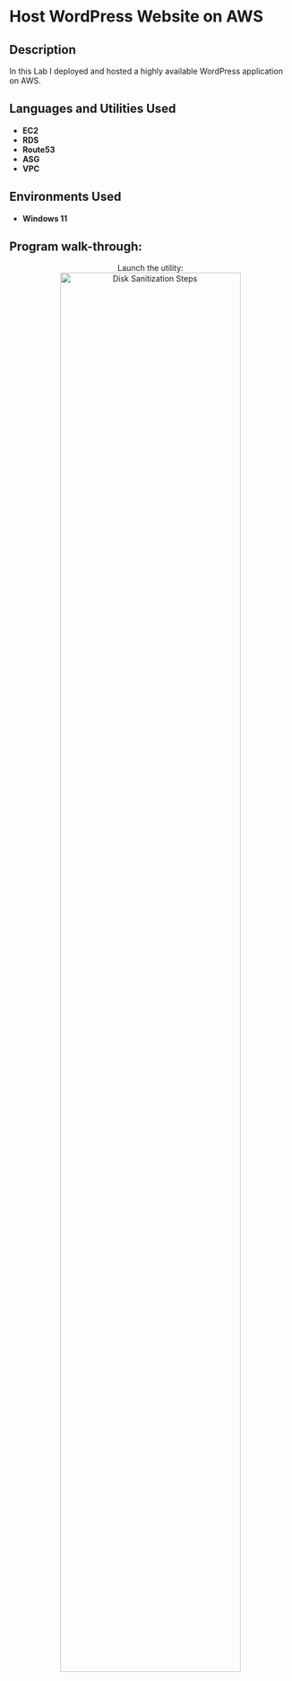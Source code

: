 <h1>Host WordPress Website on AWS </h1>



<h2>Description</h2>
In this Lab I deployed and hosted a highly available WordPress application on AWS.
<br />


<h2>Languages and Utilities Used</h2>

- <b>EC2</b>
- <b>RDS</b>
- <b>Route53</b>
- <b>ASG</b>
- <b>VPC</b>


<h2>Environments Used </h2>

- <b>Windows 11</b> 

<h2>Program walk-through:</h2>

<p align="center">
Launch the utility: <br/>
<img src="https://i.imgur.com/62TgaWL.png" height="80%" width="80%" alt="Disk Sanitization Steps"/>


<!--
 ```diff
- text in red
+ text in green
! text in orange
# text in gray
@@ text in purple (and bold)@@
```
--!>
